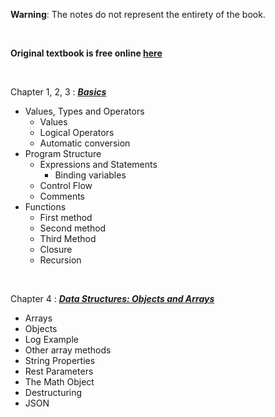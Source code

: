 __Warning__: The notes do not represent the entirety of the book. 


 &nbsp;

__Original textbook is free online [here](https://eloquentjavascript.net/)__
 
 &nbsp;

Chapter 1, 2, 3 : [___Basics___](https://github.com/GandalfTea/Notebooks/blob/master/JavaScript/Eloquent%20Javascript/Basics.md)
 
 * Values, Types and Operators
 	*  Values
 	*  Logical Operators
 	*  Automatic conversion
 * Program Structure
 	* Expressions and Statements
 		* Binding variables
 	* Control Flow
 	* Comments
 * Functions
 	* First method
 	* Second method
 	* Third Method
 	* Closure
 	* Recursion

 &nbsp;

Chapter 4 : [___Data Structures: Objects and Arrays___](https://github.com/GandalfTea/Notebooks/blob/master/JavaScript/Eloquent%20Javascript/ObjectsAndArrays.md)

* Arrays
* Objects
* Log Example
* Other array methods
* String Properties
* Rest Parameters
* The Math Object
* Destructuring
* JSON
